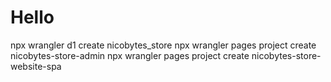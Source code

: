 # Hello


npx wrangler d1 create nicobytes_store
npx wrangler pages project create nicobytes-store-admin
npx wrangler pages project create nicobytes-store-website-spa
